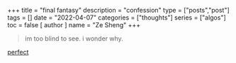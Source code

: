 +++
title = "final fantasy"
description = "confession"
type = ["posts","post"]
tags = []
date = "2022-04-07"
categories = ["thoughts"]
series = ["algos"]
toc = false 
[ author ]
  name = "Ze Sheng"
+++

> im too blind to see. i wonder why. 

[perfect](https://www.youtube.com/watch?v=XIqVCJWSoeE)
